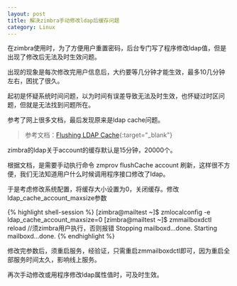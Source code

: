 ```yaml
---
layout: post
title: 解决zimbra手动修改ldap后缓存问题
category: Linux
---
```


在zimbra使用时，为了方便用户重置密码，后台专门写了程序修改ldap值，但是出现了修改后无法及时生效问题。

出现的现象是每次修改完用户信息后，大约要等几分钟才能生效，最多10几分钟左右，困扰了很久。

起初是怀疑系统时间问题，以为时间有误差导致无法及时生效，也怀疑过时区问题，但就是无法找到问题所在。

参考了网上很多文档，最后发现原来是ldap cache问题。

> 参考文档：[Flushing LDAP Cache](http://www.zimbra.com/docs/os/6.0.10/administration_guide/5_Zimbra_LDAP.05.7.html){:target="_blank"}

zimbra的ldap关于account的缓存默认是15分钟，20000个。

根据文档，是需要手动执行命令 zmprov flushCache account 刷新，这样很不方便，我们无法知道用户什么时候调用程序接口修改了ldap。

于是考虑修改系统配置，将缓存大小设置为0，关闭缓存。修改ldap_cache_account_maxsize参数

{% highlight shell-session %}
[zimbra@mailtest ~]$ zmlocalconfig -e ldap_cache_account_maxsize=0
[zimbra@mailtest ~]$ zmmailboxdctl reload      //须zimbra用户执行，否则报错
Stopping mailboxd...done.
Starting mailboxd...done.
{% endhighlight %}

修改完参数后，须重启服务，经验证，只需重启zmmailboxdctl即可，因为重启全部服务时间太久，影响线上服务。

再次手动修改或用程序修改ldap属性值时，可及时生效。

